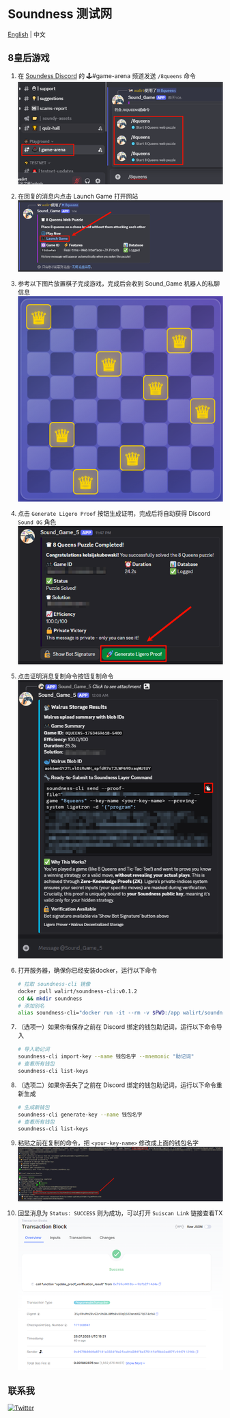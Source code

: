 # Soundness 测试网
[English](https://github.com/walirt/soundness-testnet/blob/main/README.md) | 中文

## 8皇后游戏
1. 在 [Soundess Discord](https://discord.gg/soundnesslabs) 的 🕹️#game-arena 频道发送 `/8queens` 命令  
![](https://github.com/walirt/soundness-testnet/blob/main/1.png?raw=true)
2. 在回复的消息内点击 Launch Game 打开网站  
![](https://github.com/walirt/soundness-testnet/blob/main/2.png?raw=true)
3. 参考以下图片放置棋子完成游戏，完成后会收到 Sound_Game 机器人的私聊信息  
![](https://github.com/walirt/soundness-testnet/blob/main/3.png?raw=true)
4. 点击 `Generate Ligero Proof` 按钮生成证明，完成后将自动获得 Discord `Sound OG` 角色  
![](https://github.com/walirt/soundness-testnet/blob/main/4.png?raw=true)
5. 点击证明消息复制命令按钮复制命令  
![](https://github.com/walirt/soundness-testnet/blob/main/5.png?raw=true)
6. 打开服务器，确保你已经安装docker，运行以下命令  
    ```bash
    # 拉取 soundness-cli 镜像
    docker pull walirt/soundness-cli:v0.1.2
    cd && mkdir soundness
    # 添加别名
    alias soundness-cli="docker run -it --rm -v $PWD:/app walirt/soundness-cli:v0.1.2" 
    ```

7. （选项一）如果你有保存之前在 Discord 绑定的钱包助记词，运行以下命令导入  
    ```bash
    # 导入助记词
    soundness-cli import-key --name 钱包名字 --mnemonic "助记词"
    # 查看所有钱包
    soundness-cli list-keys
    ```

8. （选项二）如果你丢失了之前在 Discord 绑定的钱包助记词，运行以下命令重新生成  
    ```bash
    # 生成新钱包
    soundness-cli generate-key --name 钱包名字
    # 查看所有钱包
    soundness-cli list-keys
    ```

9. 粘贴之前在复制的命令，把 `<your-key-name>` 修改成上面的钱包名字  
![](https://github.com/walirt/soundness-testnet/blob/main/6.png?raw=true)
10. 回显消息为 `Status: SUCCESS` 则为成功，可以打开 `Suiscan Link` 链接查看TX  
![](https://github.com/walirt/soundness-testnet/blob/main/7.png?raw=true)

## 联系我
[![Twitter](https://img.shields.io/twitter/url/https/twitter.com/walirttt.svg?style=social&label=关注%20%40walirttt)](https://twitter.com/walirttt)